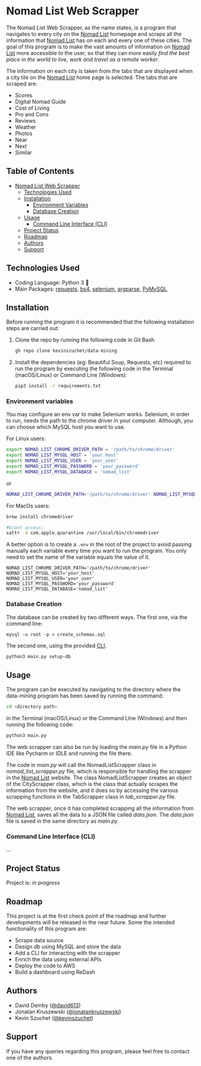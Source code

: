 # Nomad List Web Scrapper

The Nomad List Web Scrapper, as the name states, is a program that navigates to every city on the 
[Nomad List](https://nomadlist.com/) homepage and scraps all the information that [Nomad List](https://nomadlist.com/) 
has on each and every one of these cities. The goal of this program is to make the vast amounts of information on 
[Nomad List](https://nomadlist.com/) more accessible to the user, so that they can more easily _find the best place in 
the world to live, work and travel as a remote worker_.

The information on each city is taken from the tabs that are displayed when a city tile on the 
[Nomad List](https://nomadlist.com/) home page is selected. The tabs that are scraped are:
- Scores
- Digital Nomad Guide
- Cost of Living
- Pro and Cons
- Reviews
- Weather
- Photos
- Near
- Next
- Similar

## Table of Contents

- [Nomad List Web Scrapper](#nomad-list-web-scrapper)
  * [Technologies Used](#technologies-used)
  * [Installation](#installation)
    + [Environment Variables](#environment-variables)
    + [Database Creation](#database-creation)
  * [Usage](#usage)
    + [Command Line Interface (CLI)](#command-line-interface-(cli))
  * [Project Status](#project-status)
  * [Roadmap](#roadmap)
  * [Authors](#authors)
  * [Support](#support)
    
## Technologies Used

- Coding Language: Python 3 🐍
- Main Packages: [requests](https://docs.python-requests.org/en/master/), 
  [bs4](https://www.crummy.com/software/BeautifulSoup/), [selenium](https://selenium-python.readthedocs.io/), [argparse](https://docs.python.org/3/library/argparse.html), [PyMySQL](https://pymysql.readthedocs.io/en/latest/index.html).

## Installation
Before running the program it is recommended that the following installation steps are carried out:

1. Clone the repo by running the following code in Git Bash
   ```bash
   gh repo clone kevinszuchet/data-mining
   ```
2. Install the dependencies (eg: Beautiful Soup, Requests, etc) required to run the program by executing the following 
   code in the Terminal (macOS/Linux) or Command Line (Windows):
   ```bash
   pip3 install -r requirements.txt
   ```

### Environment variables

You may configure an env var to make Selenium works. Selenium, in order to run, needs the path to the chrome driver 
in your computer. Although, you can choose which MySQL host you want to use.

For Linux users:

```bash
export NOMAD_LIST_CHROME_DRIVER_PATH = '/path/to/chrome/driver'
export NOMAD_LIST_MYSQL_HOST = 'your_host'
export NOMAD_LIST_MYSQL_USER = 'your_user'
export NOMAD_LIST_MYSQL_PASSWORD = 'your_password'
export NOMAD_LIST_MYSQL_DATABASE = 'nomad_list'
```
or

```bash
NOMAD_LIST_CHROME_DRIVER_PATH='/path/to/chrome/driver' NOMAD_LIST_MYSQL_HOST='your_host' NOMAD_LIST_MYSQL_USER='your_user' NOMAD_LIST_MYSQL_PASSWORD='your_password' NOMAD_LIST_MYSQL_DATABASE='nomad_list' python3 main.py
```

For MacOs users:

```bash
brew install chromedriver

#Grant access:
xattr -d com.apple.quarantine /usr/local/bin/chromedriver
```

A better option is to create a `.env` in the root of the project to avoid passing manually each variable every time you want to run the program. You only need to set the name of the variable equals the value of it.

```
NOMAD_LIST_CHROME_DRIVER_PATH='/path/to/chrome/driver'
NOMAD_LIST_MYSQL_HOST='your_host'
NOMAD_LIST_MYSQL_USER='your_user'
NOMAD_LIST_MYSQL_PASSWORD='your_password'
NOMAD_LIST_MYSQL_DATABASE='nomad_list'
```

### Database Creation

The database can be created by two different ways. The first one, via the command line:

```
mysql -u root -p < create_schemas.sql
```

The second one, using the provided [CLI]().

```bash
python3 main.py setup-db
```

## Usage
The program can be executed by navigating to the directory where the data-mining program has been saved by running
the command:

   ```bash
   cd <directory path>
   ```

in the Terminal (macOS/Linux) or the Command LIne (Windows) and then running the following code:

   ```bash
   python3 main.py
   ```

The web scrapper can also be run by loading the _main.py_ file in a Python IDE like Pycharm or IDLE and running the 
file there.

The code in _main.py_ will call the NomadListScrapper class in _nomad_list_scrapper.py_ file, which is responsible for 
handling the scrapper in the [Nomad List](https://nomadlist.com/) website. The class NomadListScrapper creates an 
object of the CityScrapper class, which is the class that actually scrapes the information from the website, and it does
so by accessing the various scrapping functions in the TabScrapper class in _tab_scrapper.py_ file.

The web scrapper, once it has completed scrapping all the information from [Nomad List](https://nomadlist.com/), 
saves all the data to a JSON file called _data.json_. The _data.json_ file is saved in the same directory as 
_main.py_.

### Command Line Interface (CLI)
...

## Project Status
Project is: _in progress_

## Roadmap
This project is at the first check point of the roadmap and further developments will be released in the near future. 
Some the intended functionality of this program are:

- Scrape data source
- Design db using MySQL and store the data
- Add a CLI for interacting with the scrapper
- Enrich the data using external APIs
- Deploy the code to AWS
- Build a dashboard using ReDash

## Authors

- David Demby ([@david613](https://github.com/david613))
- Jonatan Kruszewski ([@jonatankruszewski](https://github.com/jonatankruszewski))
- Kevin Szuchet ([@kevinszuchet](https://github.com/kevinszuchet))

## Support
If you have any queries regarding this program, please feel free to contact one of the authors.
